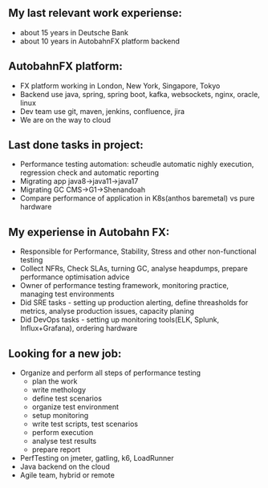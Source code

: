 ## My last relevant work experiense:
* about 15 years in Deutsche Bank
* about 10 years in AutobahnFX platform backend

## AutobahnFX platform:
* FX platform working in London, New York, Singapore, Tokyo
* Backend use java, spring, spring boot, kafka, websockets, nginx, oracle, linux
* Dev team use git, maven, jenkins, confluence, jira
* We are on the way to cloud

## Last done tasks in project:
* Performance testing automation: scheudle automatic nighly execution, regression check and automatic reporting
* Migrating app java8->java11->java17
* Migrating GC CMS->G1->Shenandoah
* Compare performance of application in K8s(anthos baremetal) vs pure hardware

## My experiense in Autobahn FX:
* Responsible for Performance, Stability, Stress and other non-functional testing
* Collect NFRs, Check SLAs, turning GC, analyse heapdumps, prepare performance optimisation advice 
* Owner of performance testing framework, monitoring practice, managing test environments
* Did SRE tasks - setting up production alerting, define threasholds for metrics, analyse production issues, capacity planing
* Did DevOps tasks - setting up monitoring tools(ELK, Splunk, Influx+Grafana), ordering hardware

## Looking for a new job:
* Organize and perform all steps of performance testing
  - plan the work
  - write methology
  - define test scenarios
  - organize test environment
  - setup monitoring
  - write test scripts, test scenarios
  - perform execution
  - analyse test results
  - prepare report
* PerfTesting on jmeter, gatling, k6, LoadRunner
* Java backend on the cloud
* Agile team, hybrid or remote

<!--
 ### Hi there 👋

**MetzIlya/metzilya** is a ✨ _special_ ✨ repository because its `README.md` (this file) appears on your GitHub profile.

Here are some ideas to get you started:

- 🔭 I’m currently working on ...
- 🌱 I’m currently learning ...
- 👯 I’m looking to collaborate on ...
- 🤔 I’m looking for help with ...
- 💬 Ask me about ...
- 📫 How to reach me: ...
- 😄 Pronouns: ...
- ⚡ Fun fact: ...
-->
